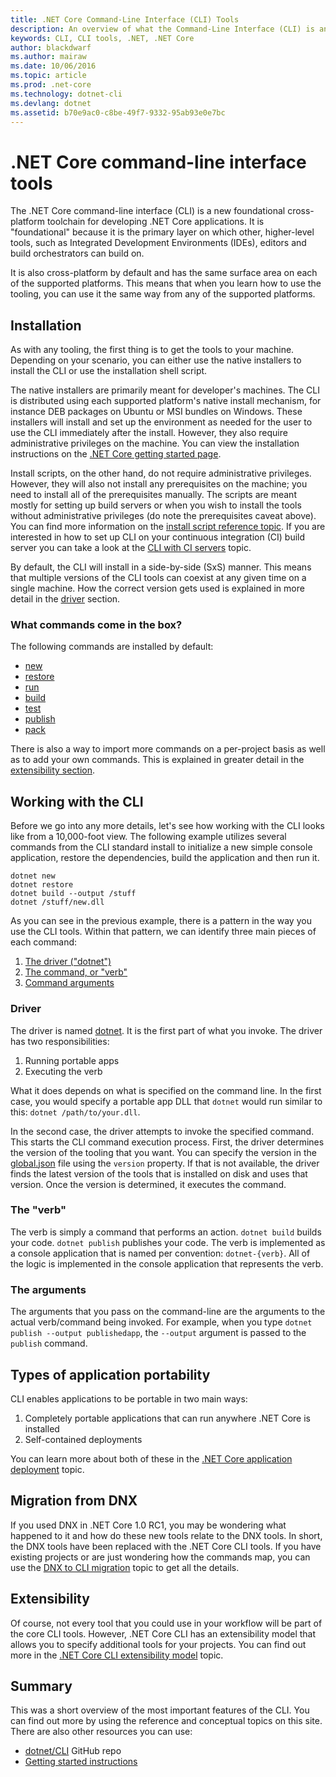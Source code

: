 ```yaml
---
title: .NET Core Command-Line Interface (CLI) Tools
description: An overview of what the Command-Line Interface (CLI) is and its main features
keywords: CLI, CLI tools, .NET, .NET Core
author: blackdwarf
ms.author: mairaw
ms.date: 10/06/2016
ms.topic: article
ms.prod: .net-core
ms.technology: dotnet-cli
ms.devlang: dotnet
ms.assetid: b70e9ac0-c8be-49f7-9332-95ab93e0e7bc
---
```


# .NET Core command-line interface tools

The .NET Core command-line interface (CLI) is a new foundational cross-platform toolchain for developing 
.NET Core applications. It is "foundational" because it is the primary layer on which other, 
higher-level tools, such as Integrated Development Environments (IDEs), editors and 
build orchestrators can build on. 

It is also cross-platform by default and has the same surface area on each of the supported platforms. This means that
when you learn how to use the tooling, you can use it the same way from any of the supported platforms. 

## Installation
As with any tooling, the first thing is to get the tools to your machine. Depending on your scenario, you can either 
use the native installers to install the CLI or use the installation shell script.

The native installers are primarily meant for developer's machines. The CLI is distributed using each supported platform's 
native install mechanism, for instance DEB packages on Ubuntu or MSI bundles on Windows. These installers will install 
and set up the environment as needed for the user to use the CLI immediately after the install. However, they also 
require administrative privileges on the machine. You can view the installation instructions on the
[.NET Core getting started page](https://aka.ms/dotnetcoregs).

Install scripts, on the other hand, do not require administrative privileges. However, they will also not install any 
prerequisites on the machine; you need to install all of the prerequisites manually. The scripts are meant mostly for 
setting up build servers or when you wish to install the tools without administrative privileges (do note the prerequisites 
caveat above). You can find more information on the [install script reference topic](dotnet-install-script.md). If you are 
interested in how to set up CLI on your continuous integration (CI) build server you can take a look at the 
[CLI with CI servers](using-ci-with-cli.md) topic. 

By default, the CLI will install in a side-by-side (SxS) manner. This means that multiple versions of the CLI tools 
can coexist at any given time on a single machine. How the correct version gets used is explained in more detail in 
the [driver](#driver) section. 

### What commands come in the box?
The following commands are installed by default:

* [new](dotnet-new.md)
* [restore](dotnet-restore.md)
* [run](dotnet-run.md)
* [build](dotnet-build.md)
* [test](dotnet-test.md)
* [publish](dotnet-publish.md)
* [pack](dotnet-pack.md)

There is also a way to import more commands on a per-project basis as well as to add your own commands. This is 
explained in greater detail in the [extensibility section](#extensibility). 

## Working with the CLI

Before we go into any more details, let's see how working with the CLI looks like from a 10,000-foot view. 
The following example utilizes several commands from the CLI standard install to initialize a new simple console application, 
restore the dependencies, build the application and then run it. 

```console
dotnet new
dotnet restore
dotnet build --output /stuff
dotnet /stuff/new.dll
```

As you can see in the previous example, there is a pattern in the way you use the CLI tools. Within that pattern, we can 
identify three main pieces of each command:

1. [The driver ("dotnet")](#driver)
2. [The command, or "verb"](#the-verb)
3. [Command arguments](#the-arguments)

### Driver
The driver is named [dotnet](dotnet.md). It is the first part of what you invoke. The driver has two responsibilities:

1. Running portable apps
2. Executing the verb

What it does depends on what is specified on the command line. In the first case, you would 
specify a portable app DLL that `dotnet` would run similar to this: `dotnet /path/to/your.dll`. 

In the second case, the driver attempts to invoke the specified command. This starts the CLI command execution 
process. First, the driver determines the version of the tooling that you want. You can specify the version in the 
[global.json](global-json.md) file using the `version` property. If that is not available, the driver finds the latest version
of the tools that is installed on disk and uses that version. Once the version is determined, it executes the 
command. 

### The "verb"
The verb is simply a command that performs an action. `dotnet build` builds your code. `dotnet publish` publishes 
your code. The verb is implemented as a console application that is named per convention: `dotnet-{verb}`. All of the 
logic is implemented in the console application that represents the verb. 

### The arguments
The arguments that you pass on the command-line are the arguments to the actual verb/command being invoked. 
For example, when you type `dotnet publish --output publishedapp`, the `--output` argument is passed to the 
`publish` command. 

## Types of application portability
CLI enables applications to be portable in two main ways:

1. Completely portable applications that can run anywhere .NET Core is installed
2. Self-contained deployments

You can learn more about both of these in the [.NET Core application deployment](../deploying/index.md) topic. 

## Migration from DNX
If you used DNX in .NET Core 1.0 RC1, you may be wondering what happened to it and how do these new tools
relate to the DNX tools. In short, the DNX tools have been replaced with the .NET Core CLI tools. 
If you have existing projects or are just wondering how the commands map, you
can use the [DNX to CLI migration](../migrating-from-dnx.md) topic to get all the details. 

## Extensibility
Of course, not every tool that you could use in your workflow will be part of the core CLI tools. However, .NET Core 
CLI has an extensibility model that allows you to specify additional tools for your projects. You can find out more 
in the [.NET Core CLI extensibility model](extensibility.md) topic.

## Summary
This was a short overview of the most important features of the CLI. You can find out more by using the reference and 
conceptual topics on this site. There are also other resources you can use:
* [dotnet/CLI](https://github.com/dotnet/cli/) GitHub repo
* [Getting started instructions](https://aka.ms/dotnetcoregs/)
